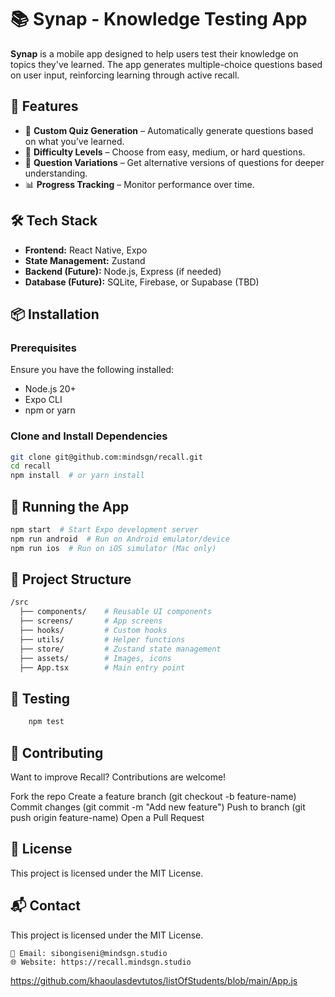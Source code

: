 # 📚 Synap - Knowledge Testing App  

**Synap** is a mobile app designed to help users test their knowledge on topics they've learned. The app generates multiple-choice questions based on user input, reinforcing learning through active recall.

## 🚀 Features  
- 📌 **Custom Quiz Generation** – Automatically generate questions based on what you’ve learned.  
- 🎯 **Difficulty Levels** – Choose from easy, medium, or hard questions.  
- 🔄 **Question Variations** – Get alternative versions of questions for deeper understanding.  
- 📊 **Progress Tracking** – Monitor performance over time.  

## 🛠️ Tech Stack  
- **Frontend:** React Native, Expo  
- **State Management:** Zustand  
- **Backend (Future):** Node.js, Express (if needed)  
- **Database (Future):** SQLite, Firebase, or Supabase (TBD)  

## 📦 Installation  

### **Prerequisites**  
Ensure you have the following installed:  
- Node.js 20+  
- Expo CLI  
- npm or yarn  

### **Clone and Install Dependencies**  
```sh
git clone git@github.com:mindsgn/recall.git
cd recall  
npm install  # or yarn install
```

## 🚀 Running the App
```sh
npm start  # Start Expo development server
npm run android  # Run on Android emulator/device
npm run ios  # Run on iOS simulator (Mac only)
```

## 📂 Project Structure
```sh
/src
  ├── components/    # Reusable UI components
  ├── screens/       # App screens
  ├── hooks/         # Custom hooks
  ├── utils/         # Helper functions
  ├── store/         # Zustand state management
  ├── assets/        # Images, icons
  ├── App.tsx        # Main entry point
```

## 🧪 Testing
```sh
    npm test 
```

## 🤝 Contributing
Want to improve Recall? Contributions are welcome!

Fork the repo
Create a feature branch (git checkout -b feature-name)
Commit changes (git commit -m "Add new feature")
Push to branch (git push origin feature-name)
Open a Pull Request

## 📝 License
This project is licensed under the MIT License.


## 📬 Contact
This project is licensed under the MIT License.
```
📧 Email: sibongiseni@mindsgn.studio
🌐 Website: https://recall.mindsgn.studio
```


https://github.com/khaoulasdevtutos/listOfStudents/blob/main/App.js